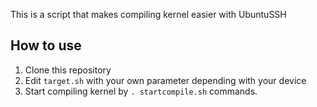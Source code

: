 
This is a script that makes compiling kernel easier with UbuntuSSH

## How to use
1. Clone this repository
2. Edit `target.sh` with your own parameter depending with your device
3. Start compiling kernel by `. startcompile.sh` commands.
